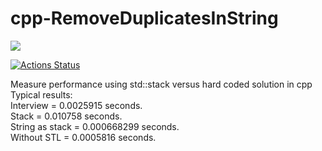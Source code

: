 # cpp-RemoveDuplicatesInString  
  
  
![](https://github.com/emocanu/cpp-RemoveDuplicatesInString/workflows/.github/workflows/ccpp.yml/badge.svg)  

[![Actions Status](https://github.com/emocanu/cpp-RemoveDuplicatesInString/workflows/ccpp/badge.svg)](https://github.com/emocanu/cpp-RemoveDuplicatesInString/actions)

Measure performance using std::stack versus hard coded solution in cpp  
Typical results:  
Interview	= 0.0025915 seconds.  
Stack		= 0.010758 seconds.  
String as stack	= 0.000668299 seconds.  
Without STL	= 0.0005816 seconds.
